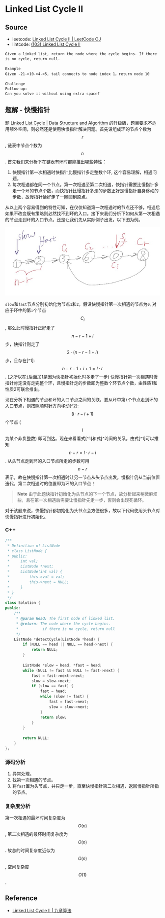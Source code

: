 # Linked List Cycle II

## Source

- leetcode: [Linked List Cycle II | LeetCode OJ](https://leetcode.com/problems/linked-list-cycle-ii/)
- lintcode: [(103) Linked List Cycle II](http://www.lintcode.com/en/problem/linked-list-cycle-ii/)

```
Given a linked list, return the node where the cycle begins. If there is no cycle, return null.

Example
Given -21->10->4->5, tail connects to node index 1，return node 10

Challenge
Follow up:
Can you solve it without using extra space?
```

## 题解 - 快慢指针

题 [Linked List Cycle | Data Structure and Algorithm](http://algorithm.yuanbin.me/zh-hans/linked_list/linked_list_cycle.html) 的升级版，题目要求不适用额外空间，则必然还是使用快慢指针解决问题。首先设组成环的节点个数为 $$r$$, 链表中节点个数为 $$n$$. 首先我们来分析下在链表有环时都能推出哪些特性：

1. 快慢指针第一次相遇时快指针比慢指针多走整数个环, 这个容易理解，相遇问题。
2. 每次相遇都在同一个节点。第一次相遇至第二次相遇，快指针需要比慢指针多走一个环的节点个数，而快指针比慢指针多走的步数正好是慢指针自身移动的步数，故慢指针恰好走了一圈回到原点。

从以上两个容易得到的特性可知，在仅仅知道第一次相遇时的节点还不够，相遇后如果不改变既有策略则必然找不到环的入口。接下来我们分析下如何从第一次相遇的节点走到环的入口节点。还是让我们先从实际例子出发，以下图为例。

![Linked List Cycle II](../images/linked_list_cycle_ii.png)

`slow`和`fast`节点分别初始化为节点`1`和`2`，假设快慢指针第一次相遇的节点为`0`, 对应于环中的第`i`个节点 $$C_i$$, 那么此时慢指针正好走了 $$n - r - 1 + i$$ 步，快指针则走了 $$2 \cdot (n - r - 1 + i)$$ 步，且存在[^1]: $$n - r - 1 + i + 1= l \cdot r$$. (之所以在`i`后面加1是因为快指针初始化时多走了一步) 快慢指针第一次相遇时慢指针肯定没有走完整个环，且慢指针走的步数即为整数个环节点个数，由性质1和性质2可联合推出。

现在分析下相遇的节点和环的入口节点之间的关联，要从环中第`i`个节点走到环的入口节点，则按照顺时针方向移动[^2]:  $$(l \cdot r - i + 1)$$  个节点 ($$l$$ 为某个非负整数) 即可到达。现在来看看式[^1]和式[^2]间的关系。由式[^1]可以推知 $$n - r = l \cdot r - i$$. 从头节点走到环的入口节点所走的步数可用 $$n - r$$ 表示，故在快慢指针第一次相遇时让另一节点从头节点出发，慢指针仍从当前位置迭代，第二次相遇时的位置即为环的入口节点！

> **Note** 由于此题快指针初始化为头节点的下一个节点，故分析起来稍微麻烦些，且在第一次相遇后需要让慢指针先走一步，否则会出现死循环。

对于该题来说，快慢指针都初始化为头节点会方便很多，故以下代码使用头节点对快慢指针进行初始化。

### C++

```c++
/**
 * Definition of ListNode
 * class ListNode {
 * public:
 *     int val;
 *     ListNode *next;
 *     ListNode(int val) {
 *         this->val = val;
 *         this->next = NULL;
 *     }
 * }
 */
class Solution {
public:
    /**
     * @param head: The first node of linked list.
     * @return: The node where the cycle begins.
     *           if there is no cycle, return null
     */
    ListNode *detectCycle(ListNode *head) {
        if (NULL == head || NULL == head->next) {
            return NULL;
        }

        ListNode *slow = head, *fast = head;
        while (NULL != fast && NULL != fast->next) {
            fast = fast->next->next;
            slow = slow->next;
            if (slow == fast) {
                fast = head;
                while (slow != fast) {
                    fast = fast->next;
                    slow = slow->next;
                }
                return slow;
            }
        }

        return NULL;
    }
};
```

### 源码分析

1. 异常处理。
2. 找第一次相遇的节点。
3. 将`fast`置为头节点，并只走一步，直至快慢指针第二次相遇，返回慢指针所指的节点。

### 复杂度分析

第一次相遇的最坏时间复杂度为 $$O(n)$$, 第二次相遇的最坏时间复杂度为 $$O(n)$$. 故总的时间复杂度近似为 $$O(n)$$, 空间复杂度 $$O(1)$$.

## Reference

- [Linked List Cycle II | 九章算法](http://www.jiuzhang.com/solutions/linked-list-cycle-ii/)
